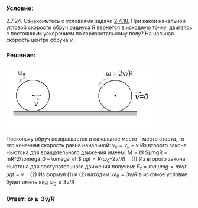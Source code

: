 ###  Условие: 

$2.7.24.$ Ознакомьтесь с условиями задачи [2.4.18.](../2.4.18) При какой начальной угловой скорости обруч радиуса $R$ вернется в исходную точку, двигаясь с постоянным ускорением по горизонтальному полу? На чальная скорость центра обруча $v$. 

###  Решение: 

![|400x174, 67%](../../img/2.7.24/sol.jpg) 

Поскольку обруч возвращается в начальное место - место старта, то его конечная скорость равна начальной:  $v_к=v_н-v$  Из второго закона Ньютона для вращательного движения имеем:  $M=I\beta$ $μmgR = mR^2(\omega_0 – \omega )/t $ $μgt = R(\omega_0 – 2v/R) \quad(1)$  Из второго закона Ньютона для поступательного движения получим:  $F_т = ma$ $μmg = mv/t$ $μgt = v \quad(2)$  Из формул $(1)$ и $(2)$ находим:  $\omega_0 = 3v/R$  а искомое условие будет иметь вид  $\omega_0 \geq 3v/R$ 

###  Ответ: $\omega\geq 3v/R$ 
